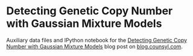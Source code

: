 Detecting Genetic Copy Number with Gaussian Mixture Models
==========================================================

Auxiliary data files and IPython notebook for the [Detecting Genetic Copy Number with Gaussian Mixture Models](http://blog.counsyl.com/2013/08/07/detecting-genetic-copy-number-with-gaussian-mixture-models/) blog post on [blog.counsyl.com](blog.counsyl.com).
